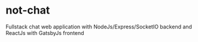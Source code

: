 # not-chat
Fullstack chat web application with NodeJs/Express/SocketIO backend and ReactJs with GatsbyJs frontend
